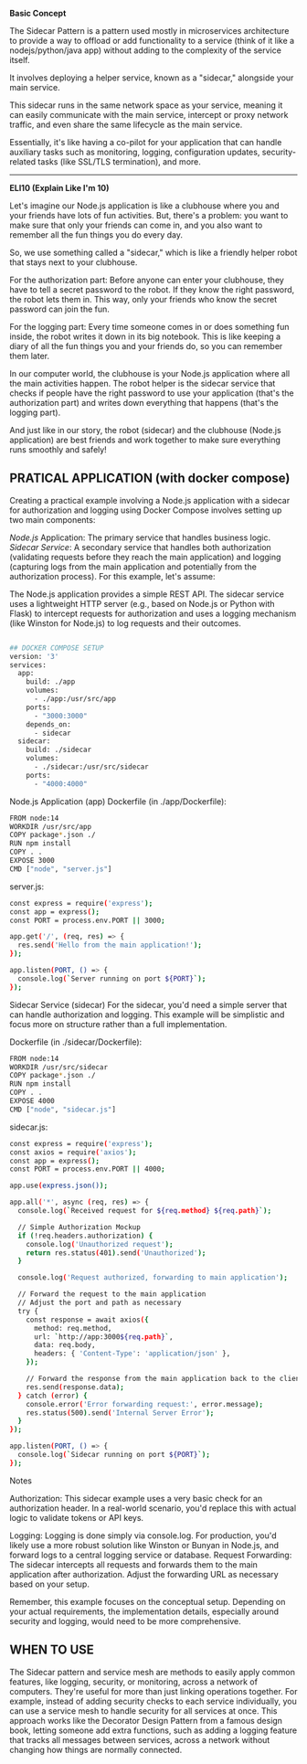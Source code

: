**Basic Concept**

The Sidecar Pattern is a pattern used mostly in microservices architecture to provide a way to offload or add functionality to a service (think of it like a nodejs/python/java app) without adding to the complexity of the service itself. 

It involves deploying a helper service, known as a "sidecar," alongside your main service. 

This sidecar runs in the same network space as your service, meaning it can easily communicate with the main service, intercept or proxy network traffic, and even share the same lifecycle as the main service. 

Essentially, it's like having a co-pilot for your application that can handle auxiliary tasks such as monitoring, logging, configuration updates, security-related tasks (like SSL/TLS termination), and more.


----

**ELI10 (Explain Like I'm 10)**

Let's imagine our Node.js application is like a clubhouse where you and your friends have lots of fun activities. But, there's a problem: you want to make sure that only your friends can come in, and you also want to remember all the fun things you do every day.

So, we use something called a "sidecar," which is like a friendly helper robot that stays next to your clubhouse.

For the authorization part: Before anyone can enter your clubhouse, they have to tell a secret password to the robot. If they know the right password, the robot lets them in. This way, only your friends who know the secret password can join the fun.

For the logging part: Every time someone comes in or does something fun inside, the robot writes it down in its big notebook. This is like keeping a diary of all the fun things you and your friends do, so you can remember them later.

In our computer world, the clubhouse is your Node.js application where all the main activities happen. The robot helper is the sidecar service that checks if people have the right password to use your application (that's the authorization part) and writes down everything that happens (that's the logging part).

And just like in our story, the robot (sidecar) and the clubhouse (Node.js application) are best friends and work together to make sure everything runs smoothly and safely!


## PRATICAL APPLICATION (with docker compose)

Creating a practical example involving a Node.js application with a sidecar for authorization and logging using Docker Compose involves setting up two main components:

_Node.js_ Application: The primary service that handles business logic.
_Sidecar Service_: A secondary service that handles both authorization (validating requests before they reach the main application) and logging (capturing logs from the main application and potentially from the authorization process).
For this example, let's assume:

The Node.js application provides a simple REST API.
The sidecar service uses a lightweight HTTP server (e.g., based on Node.js or Python with Flask) to intercept requests for authorization and uses a logging mechanism (like Winston for Node.js) to log requests and their outcomes.

```bash

## DOCKER COMPOSE SETUP
version: '3'
services:
  app:
    build: ./app
    volumes:
      - ./app:/usr/src/app
    ports:
      - "3000:3000"
    depends_on:
      - sidecar
  sidecar:
    build: ./sidecar
    volumes:
      - ./sidecar:/usr/src/sidecar
    ports:
      - "4000:4000"

```

Node.js Application (app)
Dockerfile (in ./app/Dockerfile):
```bash
FROM node:14
WORKDIR /usr/src/app
COPY package*.json ./
RUN npm install
COPY . .
EXPOSE 3000
CMD ["node", "server.js"]
```

server.js:

```bash
const express = require('express');
const app = express();
const PORT = process.env.PORT || 3000;

app.get('/', (req, res) => {
  res.send('Hello from the main application!');
});

app.listen(PORT, () => {
  console.log(`Server running on port ${PORT}`);
});
```

Sidecar Service (sidecar)
For the sidecar, you'd need a simple server that can handle authorization and logging. This example will be simplistic and focus more on structure rather than a full implementation.

Dockerfile (in ./sidecar/Dockerfile):

```bash
FROM node:14
WORKDIR /usr/src/sidecar
COPY package*.json ./
RUN npm install
COPY . .
EXPOSE 4000
CMD ["node", "sidecar.js"]

```

sidecar.js:
```bash
const express = require('express');
const axios = require('axios');
const app = express();
const PORT = process.env.PORT || 4000;

app.use(express.json());

app.all('*', async (req, res) => {
  console.log(`Received request for ${req.method} ${req.path}`);

  // Simple Authorization Mockup
  if (!req.headers.authorization) {
    console.log('Unauthorized request');
    return res.status(401).send('Unauthorized');
  }

  console.log('Request authorized, forwarding to main application');

  // Forward the request to the main application
  // Adjust the port and path as necessary
  try {
    const response = await axios({
      method: req.method,
      url: `http://app:3000${req.path}`,
      data: req.body,
      headers: { 'Content-Type': 'application/json' },
    });

    // Forward the response from the main application back to the client
    res.send(response.data);
  } catch (error) {
    console.error('Error forwarding request:', error.message);
    res.status(500).send('Internal Server Error');
  }
});

app.listen(PORT, () => {
  console.log(`Sidecar running on port ${PORT}`);
});
```

Notes

Authorization: This sidecar example uses a very basic check for an authorization header. In a real-world scenario, you'd replace this with actual logic to validate tokens or API keys.

Logging: Logging is done simply via console.log. For production, you'd likely use a more robust solution like Winston or Bunyan in Node.js, and forward logs to a central logging service or database.
Request Forwarding: The sidecar intercepts all requests and forwards them to the main application after authorization. Adjust the forwarding URL as necessary based on your setup.

Remember, this example focuses on the conceptual setup. Depending on your actual requirements, the implementation details, especially around security and logging, would need to be more comprehensive.


## WHEN TO USE ##

The Sidecar pattern and service mesh are methods to easily apply common features, like logging, security, or monitoring, across a network of computers. They're useful for more than just linking operations together. For example, instead of adding security checks to each service individually, you can use a service mesh to handle security for all services at once. This approach works like the Decorator Design Pattern from a famous design book, letting someone add extra functions, such as adding a logging feature that tracks all messages between services, across a network without changing how things are normally connected.


